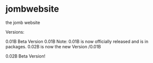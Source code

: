 # jombwebsite
the jomb website

Versions:

0.01B Beta Version 
0.01B Note:
0.01B is now officially released and is in packages.
0.02B is now the new Version
/0.01B

0.02B Beta Version!
